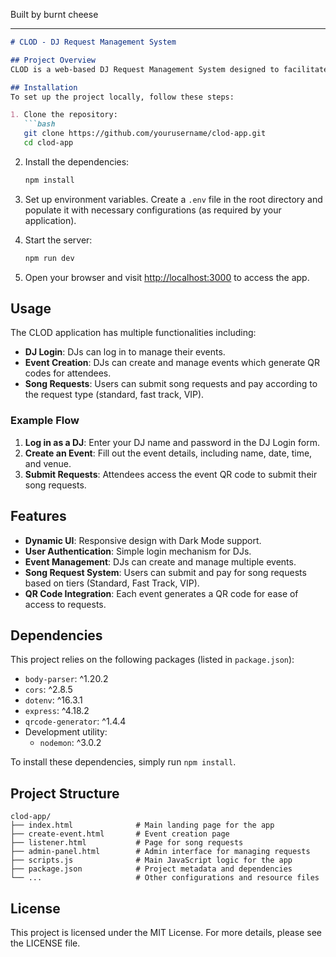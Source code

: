 
Built by burnt cheese

---

```markdown
# CLOD - DJ Request Management System

## Project Overview
CLOD is a web-based DJ Request Management System designed to facilitate user interactions with DJs for song requests during events. The platform allows DJs to manage their events, while users can submit song requests through a sleek UI. The system is built using a combination of HTML, CSS (Tailwind CSS), and JavaScript, with a Node.js backend.

## Installation
To set up the project locally, follow these steps:

1. Clone the repository:
   ```bash
   git clone https://github.com/yourusername/clod-app.git
   cd clod-app
   ```

2. Install the dependencies:
   ```bash
   npm install
   ```

3. Set up environment variables. Create a `.env` file in the root directory and populate it with necessary configurations (as required by your application).

4. Start the server:
   ```bash
   npm run dev
   ```

5. Open your browser and visit [http://localhost:3000](http://localhost:3000) to access the app.

## Usage
The CLOD application has multiple functionalities including:

- **DJ Login**: DJs can log in to manage their events.
- **Event Creation**: DJs can create and manage events which generate QR codes for attendees.
- **Song Requests**: Users can submit song requests and pay according to the request type (standard, fast track, VIP).

### Example Flow
1. **Log in as a DJ**: Enter your DJ name and password in the DJ Login form.
2. **Create an Event**: Fill out the event details, including name, date, time, and venue.
3. **Submit Requests**: Attendees access the event QR code to submit their song requests.

## Features
- **Dynamic UI**: Responsive design with Dark Mode support.
- **User Authentication**: Simple login mechanism for DJs.
- **Event Management**: DJs can create and manage multiple events.
- **Song Request System**: Users can submit and pay for song requests based on tiers (Standard, Fast Track, VIP).
- **QR Code Integration**: Each event generates a QR code for ease of access to requests.

## Dependencies
This project relies on the following packages (listed in `package.json`):

- `body-parser`: ^1.20.2
- `cors`: ^2.8.5
- `dotenv`: ^16.3.1
- `express`: ^4.18.2
- `qrcode-generator`: ^1.4.4
- Development utility:
  - `nodemon`: ^3.0.2

To install these dependencies, simply run `npm install`.

## Project Structure
```
clod-app/
├── index.html              # Main landing page for the app
├── create-event.html       # Event creation page
├── listener.html           # Page for song requests
├── admin-panel.html        # Admin interface for managing requests
├── scripts.js              # Main JavaScript logic for the app
├── package.json            # Project metadata and dependencies
└── ...                     # Other configurations and resource files
```

## License
This project is licensed under the MIT License. For more details, please see the LICENSE file.
```
